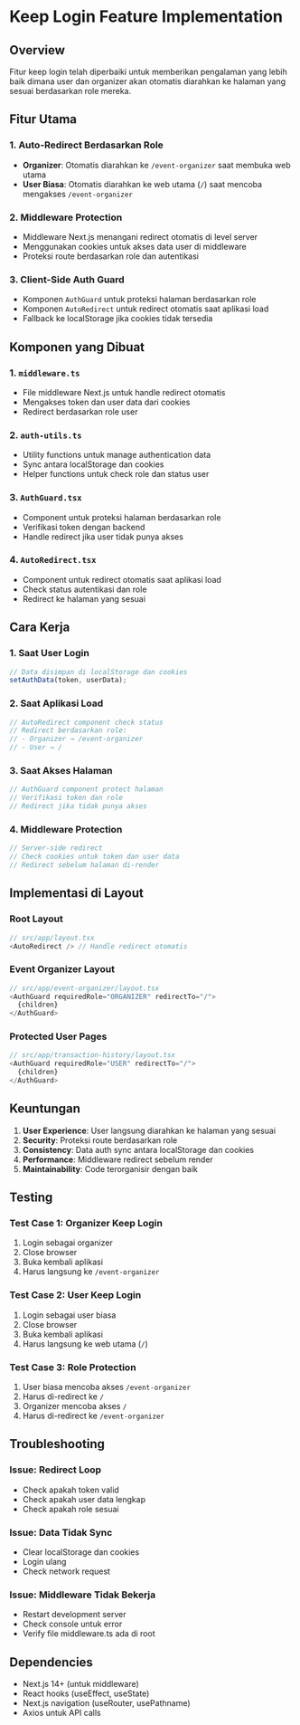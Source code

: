 # Keep Login Feature Implementation

## Overview

Fitur keep login telah diperbaiki untuk memberikan pengalaman yang lebih baik dimana user dan organizer akan otomatis diarahkan ke halaman yang sesuai berdasarkan role mereka.

## Fitur Utama

### 1. Auto-Redirect Berdasarkan Role

- **Organizer**: Otomatis diarahkan ke `/event-organizer` saat membuka web utama
- **User Biasa**: Otomatis diarahkan ke web utama (`/`) saat mencoba mengakses `/event-organizer`

### 2. Middleware Protection

- Middleware Next.js menangani redirect otomatis di level server
- Menggunakan cookies untuk akses data user di middleware
- Proteksi route berdasarkan role dan autentikasi

### 3. Client-Side Auth Guard

- Komponen `AuthGuard` untuk proteksi halaman berdasarkan role
- Komponen `AutoRedirect` untuk redirect otomatis saat aplikasi load
- Fallback ke localStorage jika cookies tidak tersedia

## Komponen yang Dibuat

### 1. `middleware.ts`

- File middleware Next.js untuk handle redirect otomatis
- Mengakses token dan user data dari cookies
- Redirect berdasarkan role user

### 2. `auth-utils.ts`

- Utility functions untuk manage authentication data
- Sync antara localStorage dan cookies
- Helper functions untuk check role dan status user

### 3. `AuthGuard.tsx`

- Component untuk proteksi halaman berdasarkan role
- Verifikasi token dengan backend
- Handle redirect jika user tidak punya akses

### 4. `AutoRedirect.tsx`

- Component untuk redirect otomatis saat aplikasi load
- Check status autentikasi dan role
- Redirect ke halaman yang sesuai

## Cara Kerja

### 1. Saat User Login

```typescript
// Data disimpan di localStorage dan cookies
setAuthData(token, userData);
```

### 2. Saat Aplikasi Load

```typescript
// AutoRedirect component check status
// Redirect berdasarkan role:
// - Organizer → /event-organizer
// - User → /
```

### 3. Saat Akses Halaman

```typescript
// AuthGuard component protect halaman
// Verifikasi token dan role
// Redirect jika tidak punya akses
```

### 4. Middleware Protection

```typescript
// Server-side redirect
// Check cookies untuk token dan user data
// Redirect sebelum halaman di-render
```

## Implementasi di Layout

### Root Layout

```typescript
// src/app/layout.tsx
<AutoRedirect /> // Handle redirect otomatis
```

### Event Organizer Layout

```typescript
// src/app/event-organizer/layout.tsx
<AuthGuard requiredRole="ORGANIZER" redirectTo="/">
  {children}
</AuthGuard>
```

### Protected User Pages

```typescript
// src/app/transaction-history/layout.tsx
<AuthGuard requiredRole="USER" redirectTo="/">
  {children}
</AuthGuard>
```

## Keuntungan

1. **User Experience**: User langsung diarahkan ke halaman yang sesuai
2. **Security**: Proteksi route berdasarkan role
3. **Consistency**: Data auth sync antara localStorage dan cookies
4. **Performance**: Middleware redirect sebelum render
5. **Maintainability**: Code terorganisir dengan baik

## Testing

### Test Case 1: Organizer Keep Login

1. Login sebagai organizer
2. Close browser
3. Buka kembali aplikasi
4. Harus langsung ke `/event-organizer`

### Test Case 2: User Keep Login

1. Login sebagai user biasa
2. Close browser
3. Buka kembali aplikasi
4. Harus langsung ke web utama (`/`)

### Test Case 3: Role Protection

1. User biasa mencoba akses `/event-organizer`
2. Harus di-redirect ke `/`
3. Organizer mencoba akses `/`
4. Harus di-redirect ke `/event-organizer`

## Troubleshooting

### Issue: Redirect Loop

- Check apakah token valid
- Check apakah user data lengkap
- Check apakah role sesuai

### Issue: Data Tidak Sync

- Clear localStorage dan cookies
- Login ulang
- Check network request

### Issue: Middleware Tidak Bekerja

- Restart development server
- Check console untuk error
- Verify file middleware.ts ada di root

## Dependencies

- Next.js 14+ (untuk middleware)
- React hooks (useEffect, useState)
- Next.js navigation (useRouter, usePathname)
- Axios untuk API calls
